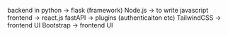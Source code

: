 backend in python -> flask (framework)
Node.js -> to write javascript
frontend -> react.js
fastAPI -> plugins (authenticaiton etc)
TailwindCSS -> frontend UI
Bootstrap -> frontend UI
